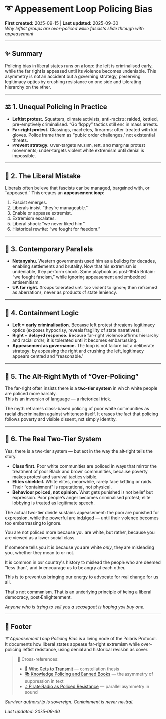 # ➰ Appeasement Loop Policing Bias  
**First created:** 2025-09-15 | **Last updated:** 2025-09-30  
*Why leftist groups are over-policed while fascists slide through with appeasement*  

---

## ✨ Summary  
Policing bias in liberal states runs on a loop: the left is criminalised early, while the far right is appeased until its violence becomes undeniable. This asymmetry is not an accident but a governing strategy, preserving legitimacy optics by crushing resistance on one side and tolerating hierarchy on the other.  

---

## ⚖️ 1. Unequal Policing in Practice  
- **Leftist protest.** Squatters, climate activists, anti-racists: raided, kettled, pre-emptively criminalised. “Go floppy” tactics still end in mass arrests.  
- **Far-right protest.** Glassings, machetes, firearms: often treated with kid gloves. Police frame them as “public order challenges,” not existential threats.  
- **Prevent strategy.** Over-targets Muslim, left, and marginal protest movements; under-targets violent white extremism until denial is impossible.  

---

## 🌋 2. The Liberal Mistake  
Liberals often believe that fascists can be managed, bargained with, or “appeased.” This creates an **appeasement loop**:  

1. Fascist emerges.  
2. Liberals insist: “they’re manageable.”  
3. Enable or appease extremist.  
4. Extremism escalates.  
5. Liberal shock: “we never liked him.”  
6. Historical rewrite: “we fought for freedom.”  

---

## 🪼 3. Contemporary Parallels  
- **Netanyahu.** Western governments used him as a bulldog for decades, enabling settlements and brutality. Now that his extremism is undeniable, they perform shock. Same playbook as post-1945 Britain: “we fought fascism,” while ignoring appeasement and embedded antisemitism.  
- **UK far right.** Groups tolerated until too violent to ignore; then reframed as aberrations, never as products of state leniency.  

---

## 🥭 4. Containment Logic  
- **Left = early criminalisation.** Because left protest threatens legitimacy optics (exposes hypocrisy, reveals fragility of state narratives).  
- **Right = delayed response.** Because far-right violence affirms hierarchy and racial order; it is tolerated until it becomes embarrassing.  
- **Appeasement as governance.** The loop is not failure but a deliberate strategy: by appeasing the right and crushing the left, legitimacy appears centred and “reasonable.”

---

## 🧿 5. The Alt-Right Myth of “Over-Policing”  
The far-right often insists there is a **two-tier system** in which white people are policed more harshly.  
This is an inversion of language — a rhetorical trick.  

The myth reframes class-based policing of poor white communities as racial discrimination against whiteness itself. It erases the fact that policing follows poverty and visible dissent, not simply identity.  

---

## 🐐 6. The Real Two-Tier System  
Yes, there is a two-tier system — but not in the way the alt-right tells the story.  

- **Class first.** Poor white communities are policed in ways that mirror the treatment of poor Black and brown communities, because poverty makes protest and survival tactics visible.  
- **Elites shielded.** White elites, meanwhile, rarely face kettling or raids. Their “containment” is reputational, not physical.  
- **Behaviour policed, not opinion.** What gets punished is not belief but expression. Poor people’s anger becomes criminalised protest; elite lobbying is treated as legitimate speech.  

The actual two-tier divide sustains appeasement: the poor are punished for expression, while the powerful are indulged — until their violence becomes too embarrassing to ignore.  

You are not policed more because you are white, but rather, because you are viewed as a lower social class.  

If someone tells you it is because you are white *only*, they are misleading you, whether they mean to or not.  

It is common in our country's history to mislead the people who are deemed "less than", and to encourage us to be angry at each other.  

This is to prevent us bringing our energy to advocate for real change for us all.  

That's not communism. That is an underlying principle of being a liberal democracy, post-Enlightenment. 

*Anyone who is trying to sell you a scapegoat is hoping you buy one.*  


---

## 🏮 Footer  
*➰ Appeasement Loop Policing Bias* is a living node of the Polaris Protocol.  
It documents how liberal states appease far-right extremism while over-policing leftist resistance, using denial and historical revision as cover.  

> 📡 Cross-references:  
> - [📡 Who Gets to Transmit](./📡_who_gets_to_transmit.md) — constellation thesis  
> - [📚 Knowledge Policing and Banned Books](./📚_knowledge_policing_and_banned_books.md) — the asymmetry of suppression in text  
> - [🎶 Pirate Radio as Policed Resistance](./🎶_pirate_radio_as_policed_resistance.md) — parallel asymmetry in sound  

*Survivor authorship is sovereign. Containment is never neutral.*  

_Last updated: 2025-09-30_  
